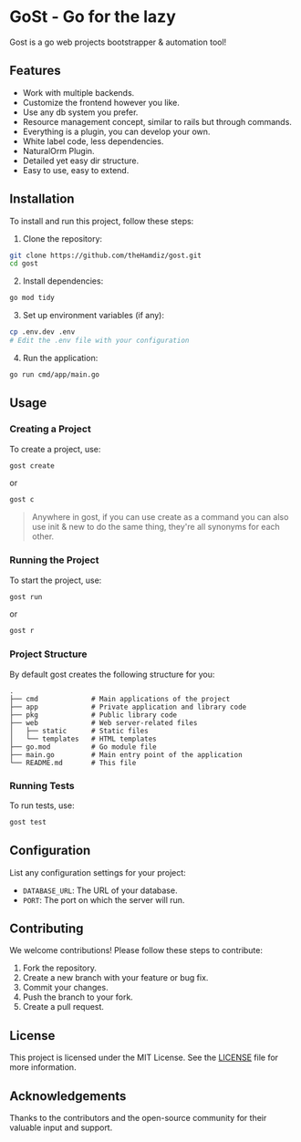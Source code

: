 # GoSt - Go for the lazy

Gost is a go web projects bootstrapper & automation tool!

## Features

- Work with multiple backends.
- Customize the frontend however you like.
- Use any db system you prefer.
- Resource management concept, similar to rails but through commands.
- Everything is a plugin, you can develop your own.
- White label code, less dependencies.
- NaturalOrm Plugin.
- Detailed yet easy dir structure.
- Easy to use, easy to extend.

## Installation

To install and run this project, follow these steps:

1. Clone the repository:

```sh
git clone https://github.com/theHamdiz/gost.git
cd gost
```

2. Install dependencies:

```sh
go mod tidy
```

3. Set up environment variables (if any):

```sh
cp .env.dev .env
# Edit the .env file with your configuration
```

4. Run the application:

```sh
go run cmd/app/main.go
```

## Usage

### Creating a Project

To create a project, use:

```sh
gost create
```

or

```sh
gost c
```

> Anywhere in gost, if you can use create as a command you can also use init & new to do the same thing, they're all synonyms for each other.

### Running the Project

To start the project, use:

```sh
gost run
```

or

```sh
gost r
```

### Project Structure

By default gost creates the following structure for you:

```
.
├── cmd             # Main applications of the project
├── app             # Private application and library code
├── pkg             # Public library code
├── web             # Web server-related files
│   ├── static      # Static files
│   └── templates   # HTML templates
├── go.mod          # Go module file
├── main.go         # Main entry point of the application
└── README.md       # This file
```

### Running Tests

To run tests, use:

```sh
gost test
```

## Configuration

List any configuration settings for your project:

- `DATABASE_URL`: The URL of your database.
- `PORT`: The port on which the server will run.

## Contributing

We welcome contributions! Please follow these steps to contribute:

1. Fork the repository.
2. Create a new branch with your feature or bug fix.
3. Commit your changes.
4. Push the branch to your fork.
5. Create a pull request.

## License

This project is licensed under the MIT License. See the [LICENSE](LICENSE) file for more information.

## Acknowledgements

Thanks to the contributors and the open-source community for their valuable input and support.
